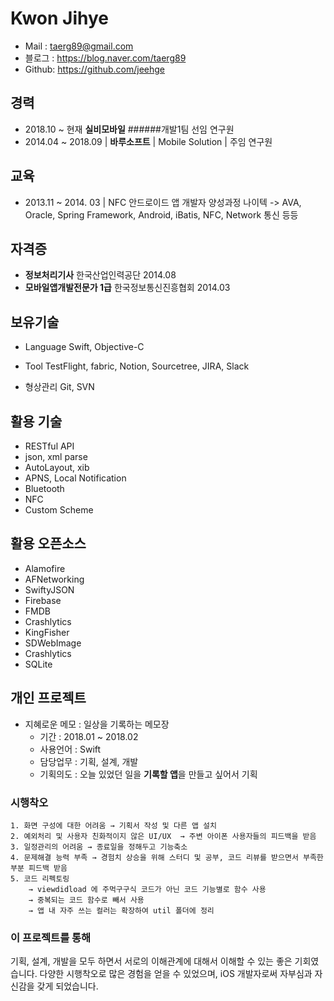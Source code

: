 
# Kwon Jihye 



- Mail : taerg89@gmail.com
- 블로그 : https://blog.naver.com/taerg89
- Github: https://github.com/jeehge





## 경력


- 2018.10 ~ 현재 **실비모바일** ######개발1팀 선임 연구원
- 2014.04 ~ 2018.09 |   **바루소프트**   |   Mobile Solution |   주임 연구원





## 교육


- 2013.11 ~ 2014. 03 | NFC 안드로이드 앱 개발자 양성과정 나이텍 -> AVA, Oracle, Spring Framework, Android, iBatis, NFC, Network 통신 등등





## 자격증


- **정보처리기사**  한국산업인력공단    2014.08
- **모바일앱개발전문가 1급**    한국정보통신진흥협회  2014.03





## 보유기술

- Language
    Swift, Objective-C 

- Tool
    TestFlight, fabric, Notion, Sourcetree, JIRA, Slack

- 형상관리
    Git, SVN
    

    
## 활용 기술


- RESTful API
- json, xml parse
- AutoLayout, xib
- APNS, Local Notification
- Bluetooth
- NFC
- Custom Scheme



## 활용 오픈소스


- Alamofire
- AFNetworking
- SwiftyJSON
- Firebase
- FMDB
- Crashlytics
- KingFisher
- SDWebImage
- Crashlytics
- SQLite



## **개인 프로젝트**


- 지혜로운 메모 : 일상을 기록하는 메모장
    - 기간 : 2018.01 ~ 2018.02
    - 사용언어 : Swift
    - 담당업무 : 기획, 설계, 개발
    - 기획의도 : 오늘 있었던 일을 **기록할 앱**을 만들고 싶어서 기획


### 시행착오

    1. 화면 구성에 대한 어려움 → 기획서 작성 및 다른 앱 설치
    2. 예외처리 및 사용자 친화적이지 않은 UI/UX  → 주변 아이폰 사용자들의 피드백을 받음
    3. 일정관리의 어려움 → 종료일을 정해두고 기능축소
    4. 문제해결 능력 부족 → 경험치 상승을 위해 스터디 및 공부, 코드 리뷰를 받으면서 부족한 부분 피드백 받음
    5. 코드 리펙토링 
        → viewdidload 에 주먹구구식 코드가 아닌 코드 기능별로 함수 사용 
        → 중복되는 코드 함수로 빼서 사용 
        → 앱 내 자주 쓰는 컬러는 확장하여 util 폴더에 정리 

### 이 프로젝트를 통해

기획, 설계, 개발을 모두 하면서 서로의 이해관계에 대해서 이해할 수 있는 좋은 기회였습니다. 다양한 시행착오로 많은 경험을 얻을 수 있었으며, iOS 개발자로써 자부심과 자신감을 갖게 되었습니다.
